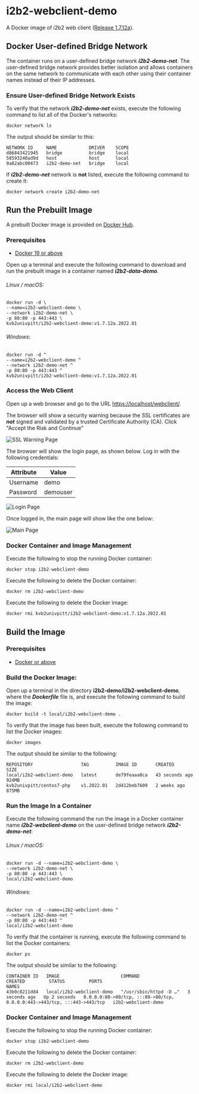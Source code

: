 # i2b2-webclient-demo

A Docker image of i2b2 web client ([Release 1.7.12a](https://github.com/i2b2/i2b2-webclient/releases/tag/v1.7.12a.0002)).

## Docker User-defined Bridge Network

The container runs on a user-defined bridge network ***i2b2-demo-net***.  The user-defined bridge network provides better isolation and allows containers on the same network to communicate with each other using their container names instead of their IP addresses.

### Ensure User-defined Bridge Network Exists

To verify that the network ***i2b2-demo-net*** exists, execute the following command to list all of the Docker's networks:

```
docker network ls
```

The output should be similar to this:

```
NETWORK ID     NAME            DRIVER    SCOPE
d86843421945   bridge          bridge    local
58593240ad9d   host            host      local
9a82abc00473   i2b2-demo-net   bridge    local
```

If ***i2b2-demo-net*** network is **not** listed, execute the following command to create it:

```
docker network create i2b2-demo-net
```

## Run the Prebuilt Image

A prebuilt Docker image is provided on [Docker Hub](https://hub.docker.com/r/kvb2univpitt/i2b2-webclient-demo).

### Prerequisites

- [Docker 19 or above](https://docs.docker.com/get-docker/)

Open up a terminal and execute the following command to download and run the prebuilt image in a container named ***i2b2-data-demo***.

###### Linux / macOS:

```
docker run -d \
--name=i2b2-webclient-demo \
--network i2b2-demo-net \
-p 80:80 -p 443:443 \
kvb2univpitt/i2b2-webclient-demo:v1.7.12a.2022.01
```

###### Windows:

```
docker run -d ^
--name=i2b2-webclient-demo ^
--network i2b2-demo-net ^
-p 80:80 -p 443:443 ^
kvb2univpitt/i2b2-webclient-demo:v1.7.12a.2022.01
```

### Access the Web Client

Open up a web browser and go to the URL [https://localhost/webclient/](https://localhost/webclient/).

The browser will show a security warning because the SSL certificates are ***not*** signed and validated by a trusted Certificate Authority (CA).  Click "Accept the Risk and Continue"

![SSL Warning Page](../img/ssl_warning.png)

The browser will show the login page, as shown below.  Log in with the following credentials:

| Attribute | Value    |
|-----------|----------|
| Username  | demo     |
| Password  | demouser |

![Login Page](../img/login_page.png)

Once logged in, the main page will show like the one below:

![Main Page](../img/main_page.png)

### Docker Container and Image Management

Execute the following to stop the running Docker container:

```
docker stop i2b2-webclient-demo
```

Execute the following to delete the Docker container:

```
docker rm i2b2-webclient-demo
```

Execute the following to delete the Docker image:

```
docker rmi kvb2univpitt/i2b2-webclient-demo:v1.7.12a.2022.01
```
## Build the Image

### Prerequisites

- [Docker or above](https://docs.docker.com/get-docker/)

### Build the Docker Image:

Open up a terminal in the directory **i2b2-demo/i2b2-webclient-demo**, where the ***Dockerfile*** file is, and execute the following command to build the image:

```
docker build -t local/i2b2-webclient-demo .
```

To verify that the image has been built, execute the following command to list the Docker images:

```
docker images
```

The output should be similar to the following:

```
REPOSITORY                  TAG          IMAGE ID       CREATED          SIZE
local/i2b2-webclient-demo   latest       de79feaaa0ca   43 seconds ago   924MB
kvb2univpitt/centos7-php    v1.2022.01   2d412beb7609   2 weeks ago      875MB
```

### Run the Image In a Container

Execute the following command the run the image in a Docker container name ***i2b2-webclient-demo*** on the user-defined bridge network ***i2b2-demo-net***:

###### Linux / macOS:

```
docker run -d --name=i2b2-webclient-demo \
--network i2b2-demo-net \
-p 80:80 -p 443:443 \
local/i2b2-webclient-demo
```

###### Windows:

```
docker run -d --name=i2b2-webclient-demo ^
--network i2b2-demo-net ^
-p 80:80 -p 443:443 ^
local/i2b2-webclient-demo
```

To verify that the container is running, execute the following command to list the Docker containers:

```
docker ps
```

The output should be similar to the following:

```
CONTAINER ID   IMAGE                       COMMAND                  CREATED         STATUS         PORTS                                                                      NAMES
43b0c8211dd4   local/i2b2-webclient-demo   "/usr/sbin/httpd -D …"   3 seconds ago   Up 2 seconds   0.0.0.0:80->80/tcp, :::80->80/tcp, 0.0.0.0:443->443/tcp, :::443->443/tcp   i2b2-webclient-demo
```

### Docker Container and Image Management

Execute the following to stop the running Docker container:

```
docker stop i2b2-webclient-demo
```

Execute the following to delete the Docker container:

```
docker rm i2b2-webclient-demo
```

Execute the following to delete the Docker image:

```
docker rmi local/i2b2-webclient-demo
```
